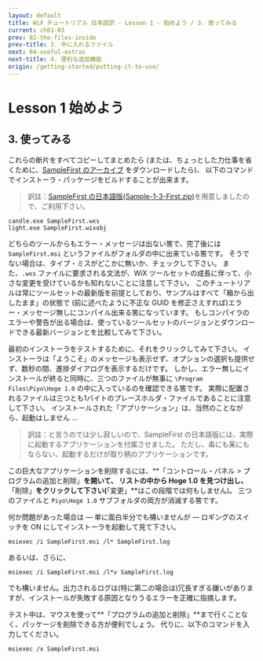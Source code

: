 ```yaml
---
layout: default
title: WiX チュートリアル 日本語訳 - Lesson 1 - 始めよう / 3. 使ってみる
current: ch01-03
prev: 02-the-files-inside
prev-title: 2. 中に入れるファイル
next: 04-useful-extras
next-title: 4. 便利な追加機能
origin: /getting-started/putting-it-to-use/
---
```

# Lesson 1 始めよう

## 3. 使ってみる

これらの断片をすべてコピーしてまとめたら
(または、ちょっとした力仕事を省くために、[SampleFirst のアーカイブ](https://www.firegiant.com/system/files/samples/SampleFirst.zip) をダウンロードしたら)、
以下のコマンドでインストーラ・パッケージをビルドすることが出来ます。

> 訳註：[SampleFirst の日本語版(Sample-1-3-First.zip)](/samples/Sample-1-3-First.zip)を用意しましたので、ご利用下さい。

    candle.exe SampleFirst.wxs
    light.exe SampleFirst.wixobj

どちらのツールからもエラー・メッセージは出ない筈で、完了後には `SampleFirst.msi` というファイルがフォルダの中に出来ている筈です。
そうでない場合は、タイプ・ミスがどこかに無いか、チェックして下さい。
また、`.wxs` ファイルに要求される文法が、WiX ツールセットの成長に伴って、小さな変更を受けているかも知れないことに注意して下さい。
このチュートリアルは常にツールセットの最新版を前提としており、サンプルはすべて「箱から出したまま」の状態で
(前に述べたように不正な GUID を修正さえすれば)エラー・メッセージ無しにコンパイル出来る筈になっています。
もしコンパイラのエラーや警告が出る場合は、使っているツールセットのバージョンとダウンロードできる最新バージョンとを比較してみて下さい。

最初のインストーラをテストするために、それをクリックしてみて下さい。
インストーラは「ようこそ」のメッセージも表示せず、オプションの選択も提供せず、数秒の間、進捗ダイアログを表示するだけです。
しかし、エラー無しにインストールが終ると同時に、三つのファイルが無事に `\Program Files\Piyo\Hoge 1.0` の中に入っているのを確認できる筈です。
実際に配置されるファイルは三つとも1バイトのプレースホルダ・ファイルであることに注意して下さい。
インストールされた「アプリケーション」は、当然のことながら、起動はしません ...

>  訳註：と言うのでは少し寂しいので、SampleFirst の日本語版には、実際に起動するアプリケーションを付属させました。
   ただし、毒にも薬にもならない、起動するだけが取り柄のアプリケーションです。

この巨大なアプリケーションを削除するには、**「コントロール・パネル > プログラムの追加と削除」**を開いて、
リストの中から Hoge 1.0 を見つけ出し、**「削除」**をクリックして下さい(**「変更」**はこの段階では何もしません)。
三つのファイルと `Piyo\Hoge 1.0` サブフォルダの両方が消滅する筈です。

何か問題があった場合は — 単に面白半分でも構いませんが — ロギングのスイッチを ON にしてインストーラを起動して見て下さい。

    msiexec /i SampleFirst.msi /l* SampleFirst.log

あるいは、さらに、

    msiexec /i SampleFirst.msi /l*v SampleFirst.log

でも構いません。出力されるログは(特に第二の場合は)冗長すぎる嫌いがありますが、インストールが失敗する原因となりうるエラーを正確に指摘します。

テスト中は、マウスを使って**「プログラムの追加と削除」**まで行くことなく、パッケージを削除できる方が便利でしょう。
代りに、以下のコマンドを入力してください。

    msiexec /x SampleFirst.msi

